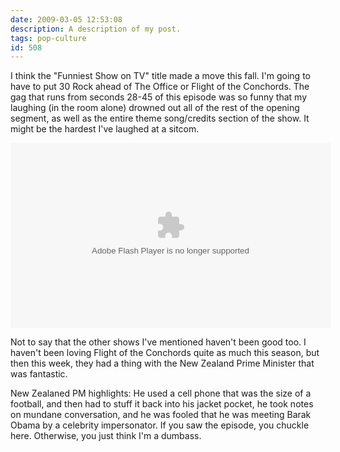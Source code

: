 ```yaml
---
date: 2009-03-05 12:53:08
description: A description of my post.
tags: pop-culture
id: 508
---
```

I think the "Funniest Show on TV" title made a move this fall.  I'm going to have to put 30 Rock ahead of The Office or Flight of the Conchords.  The gag that runs from seconds 28-45 of this episode was so funny that my laughing (in the room alone) drowned out all of the rest of the opening segment, as well as the entire theme song/credits section of the show.  It might be the hardest I've laughed at a sitcom.
<!--more-->
<object width="512" height="296"><param name="movie" value="http://www.hulu.com/embed/B2VU3QfAshTthrbUArq1XA"></param><param name="allowFullScreen" value="true"></param><embed src="http://www.hulu.com/embed/B2VU3QfAshTthrbUArq1XA" type="application/x-shockwave-flash" allowFullScreen="true"  width="512" height="296"></embed></object>

Not to say that the other shows I've mentioned haven't been good too.  I haven't been loving Flight of the Conchords quite as much this season, but then this week, they had a thing with the New Zealand Prime Minister that was fantastic.  

New Zealaned PM highlights:  He used a cell phone that was the size of a football, and then had to stuff it back into his jacket pocket, he took notes on mundane conversation, and he was fooled that he was meeting Barak Obama by a celebrity impersonator.  If you saw the episode, you chuckle here.  Otherwise, you just think I'm a dumbass.
